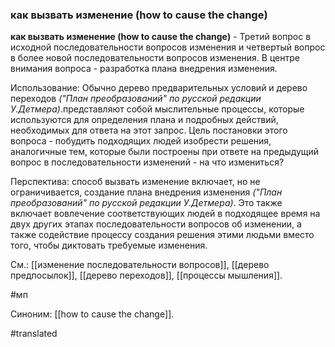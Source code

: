 ### как вызвать изменение (how to cause the change)

**как вызвать изменение (how to cause the change)** - Третий вопрос в исходной последовательности вопросов изменения и четвертый вопрос в более новой последовательности вопросов изменения. В центре внимания вопроса - разработка плана внедрения изменения.

Использование: Обычно дерево предварительных условий и дерево переходов *("План преобразований" по русской редакции У.Детмера)*.представляют собой мыслительные процессы, которые используются для определения плана и подробных действий, необходимых для ответа на этот запрос. Цель постановки этого вопроса - побудить подходящих людей изобрести решения, аналогичные тем, которые были построены при ответе на предыдущий вопрос в последовательности изменений - на что измениться?

Перспектива: способ вызвать изменение включает, но не ограничивается, создание плана внедрения изменения *("План преобразований" по русской редакции У.Детмера)*. Это также включает вовлечение соответствующих людей в подходящее время на двух других этапах последовательности вопросов об изменении, а также содействие процессу создания решения этими людьми вместо того, чтобы диктовать требуемые изменения.

См.: [[изменение последовательности вопросов]], [[дерево предпосылок]], [[дерево переходов]], [[процессы мышления]].

#мп

Синоним: [[how to cause the change]].

#translated
